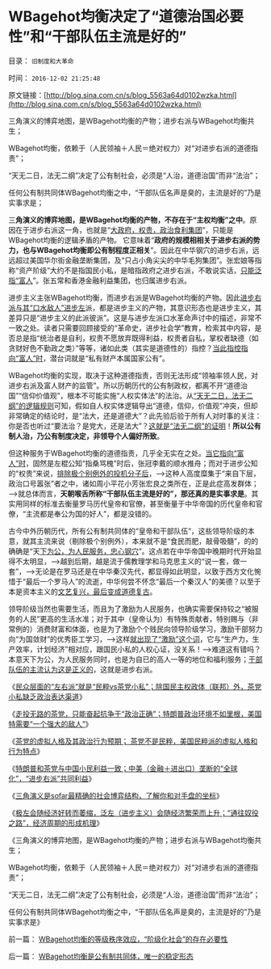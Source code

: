 # WBagehot均衡决定了“道德治国必要性”和“干部队伍主流是好的”

目录： `旧制度和大革命` 

时间： `2016-12-02 21:25:48` 

原文链接：[http://blog.sina.com.cn/s/blog_5563a64d0102wzka.html](http://blog.sina.com.cn/s/blog_5563a64d0102wzka.html)

三角演义的博弈地图，是WBagehot均衡的产物；进步右派与WBagehot均衡共生；

WBagehot均衡，依赖于（人民领袖＋人民＝绝对权力）对“对进步右派的道德指责”；

“天无二日，法无二纲”决定了公有制社会，必须是“人治，道德治国”而非“法治”；

任何公有制共同体WBagehot均衡之中，“干部队伍名声是臭的，主流是好的”乃是实事求是；

三**角演义的博弈地图，是WBagehot均衡的产物，不存在于“主权均衡”之中**。原因在于进步右派这一角，也就是“[大政府，权贵，政治食利集团](http://darthvad.blog.163.com/blog/static/5339947020119305222219/)”，只能是WBagehot均衡的逻辑矛盾的产物。
它意味着“**政府的规模相相关于进步右派的势力，也与WBagehot均衡即公有制程度正相关**”。因此在中华钢穴的进步右派，远远超过美国华尔街金融垄断集团，及“只占小角尖尖的中华毛狗集团”。张宏娘等指称“资产阶级”大约不是指国民小私，是暗指政府之进步右派，不敢说实话，[只能泛指“富人](../../../2009/8/2/行政监管无法减少腐败，无法控制特权最大化定律.md)”。张五常和香港金融利益集团，也归属进步右派。

进步主义主张WBagehot均衡，而进步右派是WBagehot均衡的产物。因此[进步右派与其“口水敌人”进步左](../../../2013/6/8/卖官鬻爵与民粹左右互斗的旋涡，直到大革命，亡天下，复辟旧制度！.md)派，都是进步主义的产物，其意识形态也是进步主义，其差异只是“进步主义的此派彼派”。这是与进步左派口水革命声讨中的描述，非常不一致之处。读者只需要回顾接受的“革命史，进步社会学”教育，检索其中内容，是否总是指“统治者是自利，权贵不愿放弃既得利益，权贵者自私，掌权者缺德（如贪财好色不勤政之类）”等等，诸如此类（其实是道德性的）指控？[当此指控指向“富人”时](../../../2009/8/28/反既得利益即“反利益可得”.md)，潜台词就是“私有财产本属国家公有”。

WBagehot均衡的实现，取决于这种道德指责，否则无法形成“领袖率领人民，对进步右派及富人财产的监管”。所以历朝历代的公有制政权，都离不开“道德治国”“信仰价值观”，根本不可能实施“人权实体法”的法治。从[“天无二日，法无二纲”的逻辑规则](../../../2010/6/11/“天无二日，法无二纲”单一断言规则.md)可知，假如自人权实体逻辑导出“道德，信仰，价值观”冲突，但却非常确定的结论时，是“法大，还是道德大”？此先验后验于所有人对时事的关注：你是否也听过“要法治？是党大，还是法大”？[这就是“法无二纲”的证明](../../../2010/6/10/“天无二日，法无二纲”科学体系基本要求.md)！**所以公有制人治，乃公有制度决定，非领导个人偏好所致**。

但这种服务于WBagehot均衡的道德指责，几乎全无实在之处。[当它指向“富人”时](../../../2009/9/17/老百姓，巨款，仇富，弱肉强食，垄断和黑社会.md)，固然是左棍公知“指桑骂槐”时后，张冠李戴的顺水推舟；而对于进步公知的“权贵”来说，[排除极个别例外的投机分子后](../../../2014/5/18/三位自费的公知大V，补充毛左虚拟人格的缺失；.md)，——>这种人高度糜集于“来自下层，政治口号嚣张”者之中，诸如周小平花小芳张宏良之类所在，正是此症高发群体；——>就总体而言，**天朝喉舌所称“干部队伍主流是好的”，那还真的是实事求是**。其实用同样的标准去衡量罗马历代皇帝和官僚，甚至衡量于中华帝国的历代皇帝和官僚，“主流都是奉公为国的好人”，都是没错的。

古今中外历朝历代，所有公有制共同体的“皇帝和干部队伍”，这些领导阶级的本意，就其主流来说（剔除极个别例外），本来就不是“食民而肥，敲骨吸髓”，的的确确是“天[下为公，为人民服务，忠心钢穴](../../../2016/4/23/”信仰“的核心是自利，进步主义只是卫道公有制.md)”。这点若在中华帝国中晚期时代开始显得不太明显，——>越到后期，越是流于儒教理学和马克思主义的“说一套，做一套”，——>无论是在罗马还是在中华秦汉先代，都显得如此明显，以致于西方文化惋惜于“最后一个罗马人”的流逝，中华何尝不怀念“最后一个秦汉人”的美德？以至于本是资本主义的[文艺复兴，最后变成道德复古](../../../2013/12/1/了解中世纪后，理解西方左派复古的社会主义情结.md)。

领导阶级当然也需要生活，而且为了激励为人民服务，也确实需要保持较之“被服务的人民”更高的生活水准；对于其中（皇帝认为）有特殊贡献者，特别赐与（非常例的）消费财富和体面，也是为了激励个个贱民向领导阶级学习，激励干部努力向“为国敛财”的优秀臣工学习，——>这样[就出现了“激励”这个词](../../../2012/5/31/计划经济从来不是大锅饭.md)，它与“生产力，生产效率，计划经济”相对应，跟国民小私的人权心证，没关系！——>难道这有错吗？本意天下为公，为人民服务同时，也是为自已的高人一等的地位和福利服务；[干部队伍的主流认为这是正义的](http://darthvad.blog.163.com/blog/static/533994702009425114911307/)，这就是进步右派。

《[民众层面的“左右派”就是“民粹vs茶党小私”；除国民主权政体（联邦）外，茶党小私缺乏政治表达渠道](../../../2016/11/23/民主党《通往奴役之路》的前提下，将茶党小私逼上了绝路；.md)》

《[走投无路的茶党，只能奋起抗争于“政治正确”；特朗普政治环境不如里根，美国特需要“一个强大的敌人”](../../../2016/11/24/走投无路的茶党，只能奋起抗争于“政治正确”；.md)》

《[茶党的虚拟人格及其政治行为预期；
茶党不是民粹，美国民粹派的虚拟人格和行为特点](../../../2016/11/25/茶党的虚拟人格及其政治行为预期，与民粹派之间的转化规律.md)》

《[特朗普和茶党与中国小民利益一致；中美（金融＋进出口）垄断的“全球化”，“进步右派”共同利益](../../../2016/11/28/特朗普和茶党“反全球化”的政治立场，与中国小民利益一致；.md)》

《[三角演义是sofar最精确的社会博弈结构，了解你和对手盘的坐标](../../../2016/11/29/三角演义是sofar最精确的社会博弈结构.md)》

《[极左会随经济好转而萎缩，泛左（进步主义）会随经济繁荣而上升；“通往奴役之路”，经济周期的形成机理](../../../2016/12/1/“通往奴役之路”与经济周期的形成机理；.md)》

《三角演义的博弈地图，是WBagehot均衡的产物；进步右派与WBagehot均衡共生；

WBagehot均衡，依赖于（人民领袖＋人民＝绝对权力）对“对进步右派的道德指责”；

“天无二日，法无二纲”决定了公有制社会，必须是“人治，道德治国”而非“法治”；

任何公有制共同体WBagehot均衡之中，“干部队伍名声是臭的，主流是好的”乃是实事求是》

前一篇： [WBagehot均衡的等级秩序效应，“阶级化社会”的存在必要性](../../../2016/12/2/WBagehot均衡的等级秩序效应，“阶级化社会”的存在必要性.md)

后一篇： [WBagehot均衡是公有制共同体，唯一的稳定形态](../../../2016/12/1/WBagehot均衡是公有制共同体，唯一的稳定形态.md)

